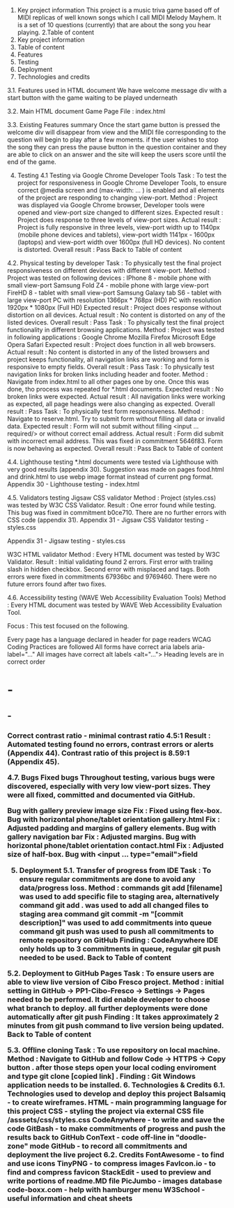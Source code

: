 1. Key project information
    This project is a music triva game based off of MIDI replicas of well known songs which I call MIDI Melody Mayhem. It is a set of 10 questions (currently) that are about the song you hear playing.
2.Table of content
1. Key project information
2. Table of content
3. Features
4. Testing
5. Deployment
6. Technologies and credits

3.1. Features used in HTML document
We have welcome message div with a start button with the game waiting to be played underneath

3.2. Main HTML document
Game Page
File : index.html

3.3. Existing Features summary
Once the start game button is pressed the welcome div will disappear from view and the MIDI file corresponding to the question will begin to play after a few moments. if the user wishes to stop the song they can press the pause button in the question container and they are able to click on an answer and the site will keep the users score until the end of the game.

4. Testing
4.1 Testing via Google Chrome Developer Tools
Task : To test the project for responsiveness in Google Chrome Developer Tools, to ensure correct @media screen and (max-width: ... ) is enabled and all elements of the project are responding to changing view-port.
Method : Project was displayed via Google Chrome browser, Developer tools were opened and view-port size changed to different sizes.
Expected result : Project does response to three levels of view-port sizes.
Actual result : Project is fully responsive in three levels, view-port width up to 1140px (mobile phone devices and tablets), view-port width 1141px - 1600px (laptops) and view-port width over 1600px (full HD devices). No content is distorted.
Overall result : Pass
Back to Table of content

4.2. Physical testing by developer
Task : To physically test the final project responsiveness on different devices with different view-port.
Method : Project was tested on following devices :
IPhone 8 - mobile phone with small view-port
Samsung Fold Z4 - mobile phone with large view-port
FireHD 8 - tablet with small view-port
Samsung Galaxy tab S6 - tablet with large view-port
PC with resolution 1366px * 768px (HD)
PC with resolution 1920px * 1080px (Full HD)
Expected result : Project does response without distortion on all devices.
Actual result : No content is distorted on any of the listed devices.
Overall result : Pass
Task : To physically test the final project functionality in different browsing applications.
Method : Project was tested in following applications :
Google Chrome
Mozilla Firefox
Microsoft Edge
Opera
Safari
Expected result : Project does function in all web browsers.
Actual result : No content is distorted in any of the listed browsers and project keeps functionality, all navigation links are working and form is responsive to empty fields.
Overall result : Pass
Task : To physically test navigation links for broken links including header and footer.
Method : Navigate from index.html to all other pages one by one. Once this was done, tho process was repeated for *.html documents.
Expected result : No broken links were expected.
Actual result : All navigation links were working as expected, all page headings <title> ... </title> were also changing as expected.
Overall result : Pass
Task : To physically test form responsiveness.
Method : Navigate to reserve.html. Try to submit form without filling all data or invalid data.
Expected result : Form will not submit without filling <input ... required/> or without correct email address.
Actual result : Form did submit with incorrect email address. This was fixed in commitment 5646f83. Form is now behaving as expected.
Overall result : Pass
Back to Table of content

4.4. Lighthouse testing
*.html documents were tested via Lighthouse with very good results (appendix 30). Suggestion was made on pages food.html and drink.html to use webp image format instead of current png format.
Appendix 30 - Lighthouse testing - index.html

4.5. Validators testing
Jigsaw CSS validator
Method : Project (styles.css) was tested by W3C CSS Validator.
Result : One error found while testing. This bug was fixed in commitment b0ce710. There are no further errors with CSS code (appendix 31).
Appendix 31 - Jigsaw CSS Validator testing - styles.css

Appendix 31 - Jigsaw testing - styles.css

W3C HTML validator
Method : Every HTML document was tested by W3C Validator.
Result : Initial validating found 2 errors. First error with trailing slash in hidden checkbox. Second error with misplaced </a> and </i> tags. Both errors were fixed in commitments 67936bc and 9769460. There were no future errors found after two fixes.

4.6. Accessibility testing (WAVE Web Accessibility Evaluation Tools)
Method : Every HTML document was tested by WAVE Web Accessibility Evaluation Tool.

Focus : This test focused on the following.

Every page has a language declared in header for page readers
WCAG Coding Practices are followed
All forms have correct aria labels aria-label="..."
All images have correct alt labels <alt="...">
Heading levels are in correct order <h1> - <h2> - <h3>
Correct contrast ratio - minimal contrast ratio 4.5:1
Result : Automated testing found no errors, contrast errors or alerts (Appendix 44). Contrast ratio of this project is 8.59:1 (Appendix 45).

4.7. Bugs
Fixed bugs
Throughout testing, various bugs were discovered, especially with very low view-port sizes. They were all fixed, committed and documented via GitHub.

Bug with gallery preview image size
Fix : Fixed using flex-box.
Bug with horizontal phone/tablet orientation gallery.html
Fix : Adjusted padding and margins of gallery elements.
Bug with gallery navigation bar
Fix : Adjusted margins.
Bug with horizontal phone/tablet orientation contact.html
Fix : Adjusted size of half-box.
Bug with <input ... type="email">field

5. Deployment
5.1. Transfer of progress from IDE
Task : To ensure regular commitments are done to avoid any data/progress loss.
Method :
commands git add [filename] was used to add specific file to staging area, alternatively command git add . was used to add all changed files to staging area
command git commit -m "[commit description]" was used to add commitments into queue
command git push was used to push all commitments to remote repository on GitHub
Finding : CodeAnywhere IDE only holds up to 3 commitments in queue, regular git push needed to be used.
Back to Table of content

5.2. Deployment to GitHub Pages
Task : To ensure users are able to view live version of Cibo Fresco project.
Method :
initial setting in GitHub -> PP1-Cibo-Fresco -> Settings -> Pages needed to be performed. It did enable developer to choose what branch to deploy.
all further deployments were done automatically after git push
Finding : It takes approximately 2 minutes from git push command to live version being updated.
Back to Table of content

5.3. Offline cloning
Task : To use repository on local machine.
Method :
Navigate to GitHub and follow Code -> HTTPS -> Copy button . after those steps open your local coding enviroment and type git clone [copied link] .
Finding : Git Windows application needs to be installed.
6. Technologies & Credits
6.1. Technologies used to develop and deploy this project
Balsamiq - to create wireframes.
HTML - main programming language for this project
CSS - styling the project via external CSS file /asssets/css/styles.css
CodeAnywhere - to write and save the code
GitBash - to make commitments of progress and push the results back to GitHub
ConText - code off-line in "doodle-zone" mode
GitHub - to record all commitments and deployment the live project
6.2. Credits
FontAwesome - to find and use icons
TinyPNG - to compress images
FavIcon.io - to find and compress favicon
StackEdit - used to preview and write portions of readme.MD file
PicJumbo - images database
code-boxx.com - help with hamburger menu
W3School - useful information and cheat sheets